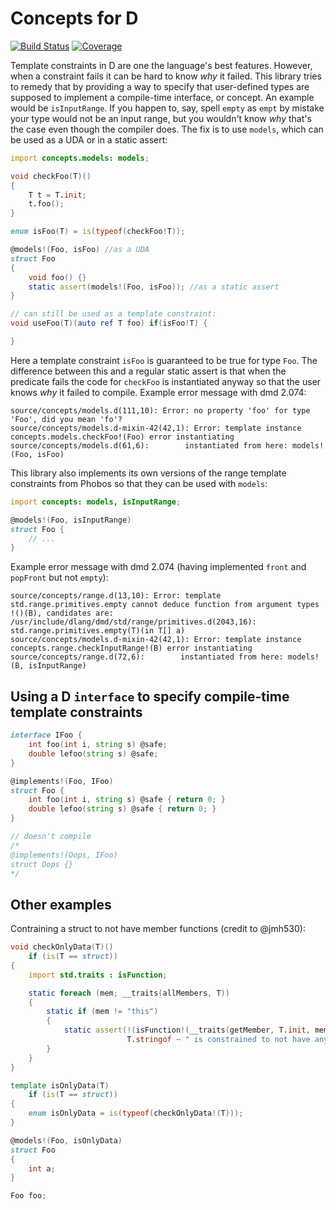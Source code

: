 Concepts for D
===============

[![Build Status](https://travis-ci.org/atilaneves/concepts.png?branch=master)](https://travis-ci.org/atilaneves/concepts)
[![Coverage](https://codecov.io/gh/atilaneves/concepts/branch/master/graph/badge.svg)](https://codecov.io/gh/atilaneves/concepts)

Template constraints in D are one the language's best
features. However, when a constraint fails it can be hard to know
_why_ it failed. This library tries to remedy that by providing a way
to specify that user-defined types are supposed to implement a
compile-time interface, or concept. An example would be
`isInputRange`. If you happen to, say, spell `empty` as `empt` by
mistake your type would not be an input range, but you wouldn't know
_why_ that's the case even though the compiler does. The fix is to use
`models`, which can be used as a UDA or in a static assert:

```d
import concepts.models: models;

void checkFoo(T)()
{
    T t = T.init;
    t.foo();
}

enum isFoo(T) = is(typeof(checkFoo!T));

@models!(Foo, isFoo) //as a UDA
struct Foo
{
    void foo() {}
    static assert(models!(Foo, isFoo)); //as a static assert
}

// can still be used as a template constraint:
void useFoo(T)(auto ref T foo) if(isFoo!T) {

}
```

Here a template constraint `isFoo` is guaranteed to be true for type `Foo`.
The difference between this and a regular static assert is that when the
predicate fails the code for `checkFoo` is instantiated anyway so that
the user knows _why_ it failed to compile. Example error message with dmd 2.074:

```
source/concepts/models.d(111,10): Error: no property 'foo' for type 'Foo', did you mean 'fo'?
source/concepts/models.d-mixin-42(42,1): Error: template instance concepts.models.checkFoo!(Foo) error instantiating
source/concepts/models.d(61,6):        instantiated from here: models!(Foo, isFoo)
```


This library also implements its own versions of the range template
constraints from Phobos so that they can be used with `models`:

```d
import concepts: models, isInputRange;

@models!(Foo, isInputRange)
struct Foo {
    // ...
}
```

Example error message with dmd 2.074 (having implemented `front` and `popFront` but not `empty`):


```
source/concepts/range.d(13,10): Error: template std.range.primitives.empty cannot deduce function from argument types !()(B), candidates are:
/usr/include/dlang/dmd/std/range/primitives.d(2043,16):        std.range.primitives.empty(T)(in T[] a)
source/concepts/models.d-mixin-42(42,1): Error: template instance concepts.range.checkInputRange!(B) error instantiating
source/concepts/range.d(72,6):        instantiated from here: models!(B, isInputRange)
```

Using a D `interface` to specify compile-time template constraints
------------------------------------------------------------------

```d
interface IFoo {
    int foo(int i, string s) @safe;
    double lefoo(string s) @safe;
}

@implements!(Foo, IFoo)
struct Foo {
    int foo(int i, string s) @safe { return 0; }
    double lefoo(string s) @safe { return 0; }
}

// doesn't compile
/*
@implements!(Oops, IFoo)
struct Oops {}
*/
````

Other examples
--------------

Contraining a struct to not have member functions (credit to @jmh530):

```d
void checkOnlyData(T)()
    if (is(T == struct))
{
    import std.traits : isFunction;

    static foreach (mem; __traits(allMembers, T))
    {
        static if (mem != "this")
        {
            static assert(!(isFunction!(__traits(getMember, T.init, mem))),
                          T.stringof ~ " is constrained to not have any member functions, but it has (at least) the member function: " ~ mem);
        }
    }
}

template isOnlyData(T)
    if (is(T == struct))
{
    enum isOnlyData = is(typeof(checkOnlyData!(T)));
}

@models!(Foo, isOnlyData)
struct Foo
{
    int a;
}

Foo foo;
```
